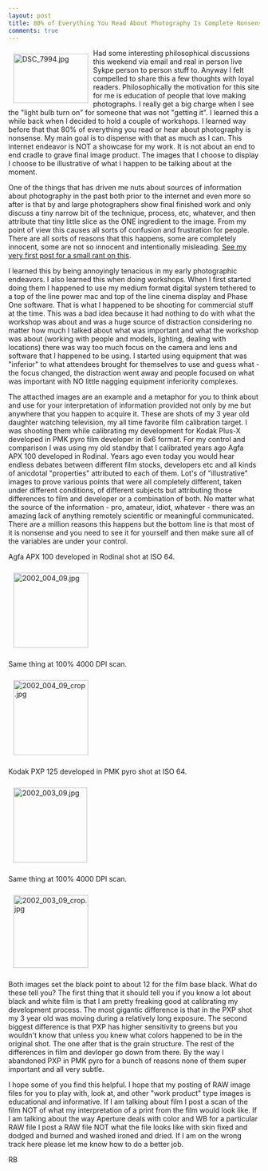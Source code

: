 ```yaml
---
layout: post
title: 80% of Everything You Read About Photography Is Complete Nonsense
comments: true
---
```

<a rel="lightbox" href="/wp-content/uploads/2009/06/DSC_7994.jpg"><img title="DSC_7994.jpg" src="/wp-content/uploads/2009/06/.thumbs/.DSC_7994.jpg" border="0" alt="DSC_7994.jpg" hspace="10" vspace="10" width="150" height="99" align="left" /></a>Had some interesting philosophical discussions this weekend via email and real in person live Sykpe person to person stuff to. Anyway I felt compelled to share this a few thoughts with loyal readers. Philosophically the motivation for this site for me is education of people that love making photographs. I really get a big charge when I see the "light bulb turn on" for someone that was not "getting it". I learned this a while back when I decided to hold a couple of workshops. I learned way before that that 80% of everything you read or hear about photography is nonsense. My main goal is to dispense with that as much as I can. This internet endeavor is NOT a showcase for my work. It is not about an end to end cradle to grave final image product. The images that I choose to display I choose to be illustrative of what I happen to be talking about at the moment.

One of the things that has driven me nuts about sources of information about photography in the past both prior to the internet and even more so after is that by and large photographers show final finished work and only discuss a tiny narrow bit of the technique, process, etc, whatever, and then attribute that tiny little slice as the ONE ingredient to the image. From my point of view this causes all sorts of confusion and frustration for people. There are all sorts of reasons that this happens, some are completely innocent, some are not so innocent and intentionally misleading. <a href="http://photo.rwboyer.com/2008/03/lies-damned-lies-and-statistics/">See my very first post for a small rant on this</a>.

I learned this by being annoyingly tenacious in my early photographic endeavors. I also learned this when doing workshops. When I first started doing them I happened to use my medium format digital system tethered to a top of the line power mac and top of the line cinema display and Phase One software. That is what I happened to be shooting for commercial stuff at the time. This was a bad idea because it had nothing to do with what the workshop was about and was a huge source of distraction considering no matter how much I talked about what was important and what the workshop was about (working with people and models, lighting, dealing with locations) there was way too much focus on the camera and lens and software that I happened to be using. I started using equipment that was "inferior" to what attendees brought for themselves to use and guess what - the focus changed, the distraction went away and people focused on what was important with NO little nagging equipment inferiority complexes.

The attacthed images are an example and a metaphor for you to think about and use for your interpretation of information provided not only by me but anywhere that you happen to acquire it. These are shots of my 3 year old daughter watching television, my all time favorite film calibration target. I was shooting them while calibrating my development for Kodak Plus-X developed in PMK pyro film developer in 6x6 format. For my control and comparison I was using my old standby that I calibrated years ago Agfa APX 100 developed in Rodinal. Years ago even today you would hear endless debates between different film stocks, developers etc and all kinds of anicdotal "properties" attributed to each of them. Lot's of "illustrative" images to prove various points that were all completely different, taken under different conditions, of different subjects but attributing those differences to film and developer or a combination of both. No matter what the source of the information - pro, amateur, idiot, whatever - there was an amazing lack of anything remotely scientific or meaningful communicated. There are a million reasons this happens but the bottom line is that most of it is nonsense and you need to see it for yourself and then make sure all of the variables are under your control.

Agfa APX 100 developed in Rodinal shot at ISO 64.

<a rel="lightbox" href="/wp-content/uploads/2009/06/2002_004_09.jpg"><img title="2002_004_09.jpg" src="/wp-content/uploads/2009/06/.thumbs/.2002_004_09.jpg" border="0" alt="2002_004_09.jpg" hspace="10" vspace="10" width="150" height="150" /></a>

Same thing at 100% 4000 DPI scan.

<a rel="lightbox" href="/wp-content/uploads/2009/06/2002_004_09_crop.jpg"><img title="2002_004_09_crop.jpg" src="/wp-content/uploads/2009/06/.thumbs/.2002_004_09_crop.jpg" border="0" alt="2002_004_09_crop.jpg" hspace="10" vspace="10" width="150" height="150" /></a>

Kodak PXP 125 developed in PMK pyro shot at ISO 64.

<a rel="lightbox" href="/wp-content/uploads/2009/06/2002_003_09.jpg"><img title="2002_003_09.jpg" src="/wp-content/uploads/2009/06/.thumbs/.2002_003_09.jpg" border="0" alt="2002_003_09.jpg" hspace="10" vspace="10" width="148" height="150" /></a>

Same thing at 100% 4000 DPI scan.

<a rel="lightbox" href="/wp-content/uploads/2009/06/2002_003_09_crop.jpg"><img title="2002_003_09_crop.jpg" src="/wp-content/uploads/2009/06/.thumbs/.2002_003_09_crop.jpg" border="0" alt="2002_003_09_crop.jpg" hspace="10" vspace="10" width="150" height="146" /></a>

Both images set the black point to about 12 for the film base black. What do these tell you? The first thing that it should tell you if you know a lot about black and white film is that I am pretty freaking good at calibrating my development process. The most gigantic difference is that in the PXP shot my 3 year old was moving during a relatively long exposure. The second biggest difference is that PXP has higher sensitivity to greens but you wouldn't know that unless you knew what colors happened to be in the original shot. The one after that is the grain structure. The rest of the differences in film and devloper go down from there. By the way I abandoned PXP in PMK pyro for a bunch of reasons none of them super important and all very subtle.

I hope some of you find this helpful. I hope that my posting of RAW image files for you to play with, look at, and other "work product" type images is educational and informative. If I am talking about film I post a scan of the film NOT of what my interpretation of a print from the film would look like. If I am talking about the way Aperture deals with color and WB for a particular RAW file I post a RAW file NOT what the file looks like with skin fixed and dodged and burned and washed ironed and dried. If I am on the wrong track here please let me know how to do a better job.

RB